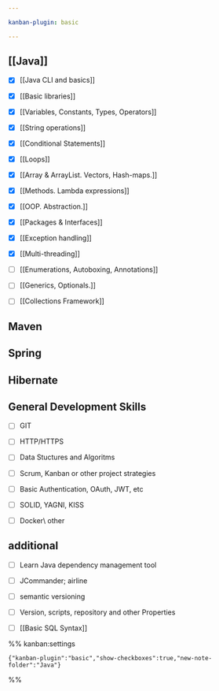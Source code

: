 ```yaml
---

kanban-plugin: basic

---
```


## [[Java]]

- [x] [[Java CLI and basics]]
- [x] [[Basic libraries]]
- [x] [[Variables, Constants, Types, Operators]]
- [x] [[String operations]]
- [x] [[Conditional Statements]]
- [x] [[Loops]]
- [x] [[Array & ArrayList. Vectors, Hash-maps.]]
- [x] [[Methods. Lambda expressions]]
- [x] [[OOP. Abstraction.]]
- [x] [[Packages & Interfaces]]
- [x] [[Exception handling]]
- [x] [[Multi-threading]]
- [ ] [[Enumerations, Autoboxing,  Annotations]]
- [ ] [[Generics, Optionals.]]
- [ ] [[Collections Framework]]


## Maven



## Spring



## Hibernate



## General Development Skills

- [ ] GIT
- [ ] HTTP/HTTPS
- [ ] Data Stuctures and Algoritms
- [ ] Scrum, Kanban or other project strategies
- [ ] Basic Authentication, OAuth, JWT, etc
- [ ] SOLID, YAGNI, KISS
- [ ] Docker\ other


## additional

- [ ] Learn Java dependency management tool
- [ ] JCommander; airline
- [ ] semantic versioning
- [ ] Version, scripts, repository and other Properties
- [ ] [[Basic SQL Syntax]]




%% kanban:settings
```
{"kanban-plugin":"basic","show-checkboxes":true,"new-note-folder":"Java"}
```
%%